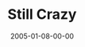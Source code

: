 ---
layout: message
category: message
series: "Revolution"
title: "Still Crazy"
date: 2005-01-08-00-00
message_id: 138
audio: "http://s3.amazonaws.com/crossroads-media/messages/audio/Revolution_01_01-08-05_Still_Crazy.mp3"
audio-duration: "37:59"
explicit: false
---